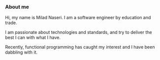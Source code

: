 ### About me

Hi, my name is Milad Naseri. I am a software engineer by education and trade.

I am passionate about technologies and standards, and try to deliver the best I can with what I have.

Recently, functional programming has caught my interest and I have been dabbling with it.